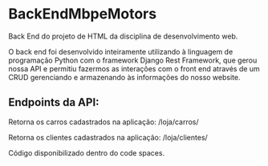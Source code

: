 # BackEndMbpeMotors
Back End do projeto de HTML da disciplina de desenvolvimento web.

O back end foi desenvolvido inteiramente utilizando à linguagem de programação Python com o framework Django Rest Framework, que gerou nossa API e permitiu fazermos as interações com o front end através de um CRUD gerenciando e armazenando às informações do nosso website.

## Endpoints da API:

Retorna os carros cadastrados na aplicação: /loja/carros/

Retorna os clientes cadastrados na aplicação: /loja/clientes/

Código disponibilizado dentro do code spaces.
